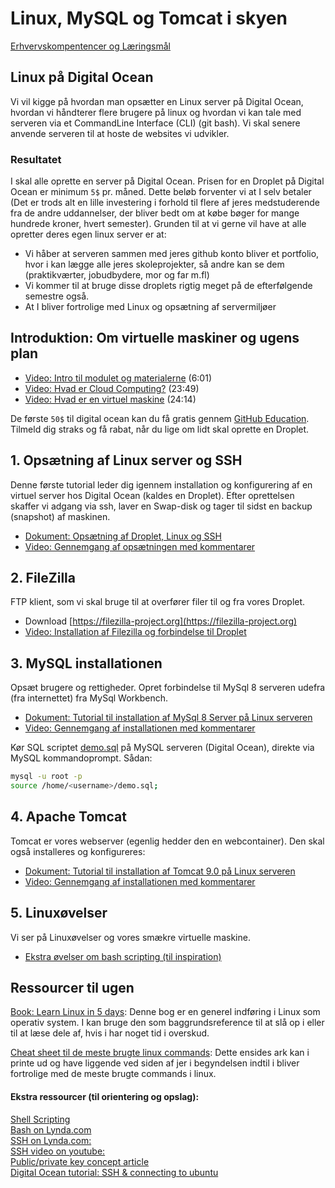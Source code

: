 # Linux, MySQL og Tomcat i skyen

[Erhvervskompentencer og Læringsmål](admin.md)

## Linux på Digital Ocean
Vi vil kigge på hvordan man opsætter en Linux server på Digital Ocean, hvordan vi håndterer flere brugere på linux og hvordan vi kan tale med serveren via et CommandLine Interface (CLI) (git bash). Vi skal senere anvende serveren til at hoste de websites vi udvikler.

### Resultatet

I skal alle oprette en server på Digital Ocean. Prisen for en Droplet på Digital Ocean er minimum `5$` pr. måned. Dette beløb forventer vi at I selv betaler (Det er trods alt en lille investering i forhold til flere af jeres medstuderende fra de andre uddannelser, der bliver bedt om at købe bøger for mange hundrede kroner, hvert semester). Grunden til at vi gerne vil have at alle opretter deres egen linux server er at:

- Vi håber at serveren sammen med jeres github konto bliver et portfolio, hvor i kan lægge alle jeres skoleprojekter, så andre kan se dem (praktikværter, jobudbydere, mor og far m.fl)
- Vi kommer til at bruge disse droplets rigtig meget på de efterfølgende semestre også.
- At I bliver fortrolige med Linux og opsætning af servermiljøer

## Introduktion: Om virtuelle maskiner og ugens plan
- [Video: Intro til modulet og materialerne](https://youtu.be/UxokCeT9WZ4) (6:01)
- [Video: Hvad er Cloud Computing?](https://youtu.be/Go0ETuLyyUc) (23:49)
- [Video: Hvad er en virtuel maskine](https://youtu.be/hUgdtbD0DRQ) (24:14)

De første `50$` til digital ocean kan du få gratis gennem [GitHub Education](https://education.github.com/students). Tilmeld dig straks og få rabat, når du lige om lidt skal oprette en Droplet.

## 1. Opsætning af Linux server og SSH
Denne første tutorial leder dig igennem installation og konfigurering af en virtuel server hos Digital Ocean (kaldes en Droplet). Efter oprettelsen skaffer vi adgang via ssh, laver en Swap-disk og tager til sidst en backup (snapshot) af maskinen.

- [Dokument: Opsætning af Droplet, Linux og SSH](https://docs.google.com/document/d/19ggC3KYmmsIR8sWHIwW_wFyJ2lrFjJH8KKVvyDUJ8gQ/edit?usp=sharing)
- [Video: Gennemgang af opsætningen med kommentarer](https://youtu.be/Spw31uwW0S0)

## 2. FileZilla
FTP klient, som vi skal bruge til at overfører filer til og fra vores Droplet.

- Download [https://filezilla-project.org](https://filezilla-project.org)
- [Video: Installation af Filezilla og forbindelse til Droplet](https://youtu.be/RNlXL4FVAeQ)


## 3. MySQL installationen
Opsæt brugere og rettigheder. Opret forbindelse til MySql 8 serveren udefra (fra internettet) fra MySql Workbench.

- [Dokument: Tutorial til installation af MySql 8 Server på Linux serveren](https://docs.google.com/document/d/1NtekaiYB-oayiw3yecwE3q1j8f_fnhvV3pREbx31Z8w/edit?usp=sharing) 
- [Video: Gennemgang af installationen med kommentarer](https://youtu.be/bKwWKw9YC7A)

Kør SQL scriptet [demo.sql](./demo.sql) på MySQL serveren (Digital Ocean), direkte via MySQL kommandoprompt. Sådan: 

```bash
mysql -u root -p
source /home/<username>/demo.sql; 
```

## 4. Apache Tomcat
Tomcat er vores webserver (egenlig hedder den en webcontainer). Den skal også installeres og konfigureres:

- [Dokument: Tutorial til installation af Tomcat 9.0 på Linux serveren](https://docs.google.com/document/d/1mS4UL-3CUzObCds9seqtQtYR9eg0NBWKtQn_rUPmaC0/edit?usp=sharing)
- [Video: Gennemgang af installationen med kommentarer]()

## 5. Linuxøvelser
Vi ser på Linuxøvelser og vores smækre virtuelle maskine.

- [Ekstra øvelser om bash scripting (til inspiration)](study/ex2bash.md)   

## Ressourcer til ugen

[Book: Learn Linux in 5 days](https://linuxtrainingacademy.com/wp-content/uploads/2016/08/learn-linux-in-5-days.pdf?__s=uvrsr3eotoyvr3yvh2zk): Denne bog er en generel indføring i Linux som operativ system. I kan bruge den som baggrundsreference til at slå op i eller til at læse dele af, hvis i har noget tid i overskud.  

[Cheat sheet til de meste brugte linux commands](study/linuxcommands.pdf): Dette ensides ark kan i printe ud og have liggende ved siden af jer i begyndelsen indtil i bliver fortrolige med de meste brugte commands i linux.  

#### Ekstra ressourcer (til orientering og opslag):
[Shell Scripting](http://ryanstutorials.net/linuxtutorial/scripting.php)  
[Bash on Lynda.com ](https://www.lynda.com/Bash-tutorials/Up-Running-Bash-Scripting/142989-2.html)  
[SSH on Lynda.com:](https://www.lynda.com/Developer-Network-Administration-tutorials/Welcome/189066/365610-4.html)   
[SSH video on youtube:](https://www.youtube.com/watch?v=svRWcx7dT8g)   
[Public/private key concept article](http://blakesmith.me/2010/02/08/understanding-public-key-private-key-concepts.html)  
[Digital Ocean tutorial: SSH & connecting to ubuntu](https://www.digitalocean.com/community/tutorials/understanding-the-ssh-encryption-and-connection-process)   


```

```
